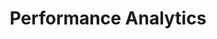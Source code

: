 ---
layout:		single
author_profile: false
permalink: /performance-analytics
title: Performance Analytics
header:
  overlay_filter: rgba(235,235,235, 0.5)
  overlay_image: chain.jpg
---
